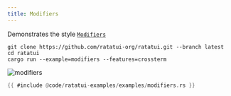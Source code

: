```yaml
---
title: Modifiers
---
```


Demonstrates the style
[`Modifiers`](https://docs.rs/ratatui/latest/ratatui/style/struct.Modifier.html)

```shell title=run example
git clone https://github.com/ratatui-org/ratatui.git --branch latest
cd ratatui
cargo run --example=modifiers --features=crossterm
```

![modifiers](modifiers.gif)

```rust title=modifiers.rs
{{ #include @code/ratatui-examples/examples/modifiers.rs }}
```
